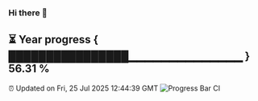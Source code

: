 ### Hi there 👋
⏳ Year progress { ████████████████▁▁▁▁▁▁▁▁▁▁▁▁▁▁ } 56.31 %
---
⏰ Updated on Fri, 25 Jul 2025 12:44:39 GMT
![Progress Bar CI](https://github.com/liununu/liununu/workflows/Progress%20Bar%20CI/badge.svg)

